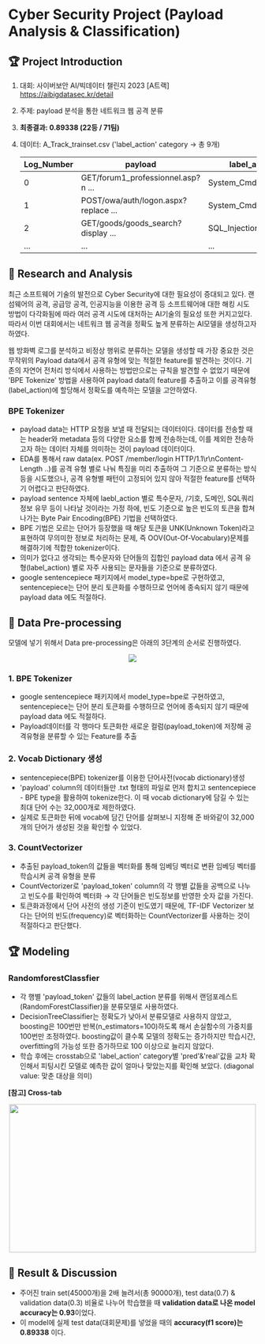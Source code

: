 # Cyber Security Project (Payload Analysis & Classification)


## 🏆 Project Introduction
 1. 대회: 사이버보안 AI/빅데이터 챌린지 2023 [A트랙] <https://aibigdatasec.kr/detail>
 2. 주제: payload 분석을 통한 네트워크 웹 공격 분류
 3. **최종결과: 0.89338 (22등 / 71팀)**
 4. 데이터: A_Track_trainset.csv ('label_action' category → 총 9개)

    
    |Log_Number|payload|label_action|
    |------|---|---|
    |0|GET/forum1_professionnel.asp?n ...|System_Cmd_Execution|
    |1|POST/owa/auth/logon.aspx?replace ...|System_Cmd_Execution|
    |2|GET/goods/goods_search?display ...|SQL_Injection|
    |...|...|...|



## 📖 Research and Analysis

최근 소프트웨어 기술의 발전으로 Cyber Security에 대한 필요성이 증대되고 있다. 랜섬웨어의 공격, 공급망 공격, 인공지능을 이용한 공격 등 소프트웨어애 대한 해킹 시도 방법이 다각화됨에 따라 여러 공격 시도에 대처하는 AI기술의 필요성 또한 커지고있다. 따라서 이번 대회에서는 네트워크 웹 공격을 정확도 높게 분류하는 AI모델을 생성하고자 하였다.


웹 방화벽 로그를 분석하고 비정상 행위로 분류하는 모델을 생성할 때 가장 중요한 것은 무작위의 Payload data에서 공격 유형에 맞는 적절한 feature를 발견하는 것이다. 기존의 자연어 전처리 방식에서 사용하는 방법만으로는 규칙을 발견할 수 없었기 때문에 'BPE Tokenize' 방법을 사용하여 payload data의 feature를 추출하고 이를 공격유형(label_action)에 할당해서 정확도를 예측하는 모델을 고안하였다.


### BPE Tokenizer
  - payload data는 HTTP 요청을 보낼 때 전달되는 데이터이다. 데이터를 전송할 때는 header와 metadata 등의 다양한 요소를 함께 전송하는데, 이를 제외한 전송하고자 하는 데이터 자체를 의미하는 것이 payload 데이터이다.
  - EDA를 통해서 raw data(ex. POST /member/login HTTP/1.1\r\nContent-Length ..)를 공격 유형 별로 나눠 특징을 미리 추출하여 그 기준으로 분류하는 방식 등을 시도했으나, 공격 유형별 패턴이 고정되어 있지 않아 적절한 feature를 선택하기 어렵다고 판단하였다.
  - payload sentence 자체에 laebl_action 별로 특수문자, /기호, 도메인, SQL쿼리 정보 유무 등이 나타날 것이라는 가정 하에, 빈도 기준으로 높은 빈도의 토큰을 합쳐나가는 Byte Pair Encoding(BPE) 기법을 선택하였다.
  - BPE 기법은 모르는 단어가 등장했을 때 해당 토큰을 UNK(Unknown Token)라고 표현하여 무의미한 정보로 처리하는 문제, 즉 OOV(Out-Of-Vocabulary)문제를 해결하기에 적합한 tokenizer이다.
  - 의미가 없다고 생각되는 특수문자와 단어들의 집합인 payload data 에서 공격 유형(label_action) 별로 자주 사용되는 문자들을 기준으로 분류하였다.
  - google sentencepiece 패키지에서 model_type=bpe로 구현하였고, sentencepiece는 단어 분리 토큰화를 수행하므로 언어에 종속되지 않기 때문에 payload data 에도 적절하다. 



## 📝 Data Pre-processing

모델에 넣기 위해서 Data pre-processing은 아래의 3단계의 순서로 진행하였다.

<p align="center">
  <img src="https://github.com/juooo1117/cyber_security_project/assets/95035134/f9191047-e711-465b-873e-8ac5d7bdedb9">
</p>

###  1. BPE Tokenizer
   - google sentencepiece 패키지에서 model_type=bpe로 구현하였고, sentencepiece는 단어 분리 토큰화를 수행하므로 언어에 종속되지 않기 때문에 payload data 에도 적절하다. 
   - Payload데이터를 각 행마다 토큰화한 새로운 컬럼(payload_token)에 저장해 공격유형을 분류할 수 있는 Feature를 추출

###  2. Vocab Dictionary 생성
   - sentencepiece(BPE) tokenizer를 이용한 단어사전(vocab dictionary)생성
   - 'payload' column의 데이터들만 .txt 형태의 파일로 먼저 합치고 sentencepiece - BPE type을 활용하여 tokenize한다. 이 때 vocab dictionary에 담길 수 있는 최대 단어 수는 32,000개로 제한하였다.
   - 실제로 토큰화한 뒤에 vocab에 담긴 단어를 살펴보니 지정해 준 바와같이 32,000개의 단어가 생성된 것을 확인할 수 있었다.

###  3. CountVectorizer
   - 추출된 payload_token의 값들을 벡터화를 통해 임베딩 벡터로 변환 임베딩 벡터를 학습시켜 공격 유형을 분류
   - CountVectorizer로 'payload_token' column의 각 행별 값들을 공백으로 나누고 빈도수를 확인하여 벡터화 → 각 단어들은 빈도정보를 반영한 숫자 값을 가진다.
   - 토큰화과정에서 단어 사전의 생성 기준이 빈도였기 때문에, TF-IDF Vectorizer 보다는 단어의 빈도(frequency)로 벡터화하는 CountVectorizer를 사용하는 것이 적절하다고 판단했다. 



## 🏆 Modeling

### RandomforestClassfier
   - 각 행별 'payload_token' 값들의 label_action 분류를 위해서 랜덤포레스트(RandomForestClassifier)을 분류모델로 사용하였다.
   - DecisionTreeClassifier는 정확도가 낮아서 분류모델로 사용하지 않았고, boosting은 100번만 반복(n_estimators=100)하도록 해서 손실함수의 가중치를 100번만 조정하였다. boosting값이 클수록 모델의 정확도는 증가하지만 학습시간, overfitting의 가능성 또한 증가하므로 100 이상으로 늘리지 않았다.
   - 학습 후에는 crosstab으로 'label_action' category별 'pred'&'real'값을 교차 확인해서 피팅시킨 모델로 예측한 값이 얼마나 맞았는지를 확인해 보았다. (diagonal value: 맞춘 대상을 의미)

**[참고] Cross-tab**
<p align="center">
  <img src="https://github.com/juooo1117/cyber_security_project/assets/95035134/dcd7f2f4-1744-4db5-9240-b61b91256629" width="500" height="300">
</p>



## 📜 Result & Discussion
   - 주어진 train set(45000개)을 2배 늘려서(총 90000개), test data(0.7) & validation data(0.3) 비율로 나누어 학습했을 때 **validation data로 나온 model accuracy는 0.93**이었다.
   - 이 model에 실제 test data(대회문제)를 넣었을 때의 **accuracy(f1 score)는 0.89338** 이다.

